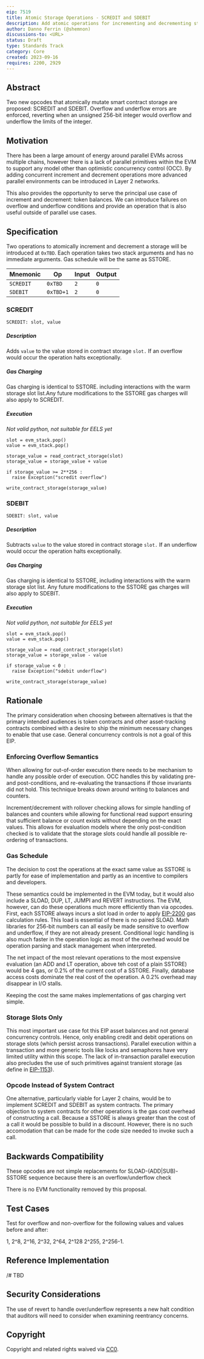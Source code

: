```yaml
---
eip: 7519
title: Atomic Storage Operations - SCREDIT and SDEBIT
description: Add atomic operations for incrementing and decrementing storage slots
author: Danno Ferrin (@shemnon)
discussions-to: <URL>
status: Draft
type: Standards Track
category: Core
created: 2023-09-16
requires: 2200, 2929
---
```


## Abstract

Two new opcodes that atomically mutate smart contract storage are proposed:
SCREDIT and SDEBIT. Overflow and underflow errors are enforced, reverting when
an unsigned 256-bit integer would overflow and underflow the limits of the
integer.

## Motivation

There has been a large amount of energy around parallel EVMs across multiple
chains, however there is a lack of parallel primitives within the EVM to support
any model other than optimistic concurrency control (OCC). By adding concurrent
increment and decrement operations more advanced parallel environments can be
introduced in Layer 2 networks.

This also provides the opportunity to serve the principal use case of increment
and decrement: token balances. We can introduce failures on overflow and
underflow conditions and provide an operation that is also useful outside of
parallel use cases.

## Specification

Two operations to atomically increment and decrement a storage will be
introduced
at `0xTBD`. Each operation takes two stack arguments and has no immediate
arguments. Gas schedule will be the same as SSTORE.

| Mnemonic  | Op        | Input | Output |
|-----------|-----------|-------|--------|
| `SCREDIT` | `0xTBD`   | `2`   | `0`    |
| `SDEBIT`  | `0xTBD+1` | `2`   | `0`    |

### SCREDIT

`SCREDIT: slot, value`

##### Description

Adds `value` to the value stored in contract storage `slot.`  If an overflow
would occur the operation halts exceptionally.

##### Gas Charging

Gas charging is identical to SSTORE. including interactions with the warm
storage slot list.Any future modifications to the SSTORE gas charges will also
apply to SCREDIT.

##### Execution

*Not valid python, not suitable for EELS yet*

```
slot = evm_stack.pop()
value = evm_stack.pop()

storage_value = read_contract_storage(slot)
storage_value = storage_value + value

if storage_value >= 2**256 :
  raise Exception("scredit overflow")
 
write_contract_storage(storage_value)
```

### SDEBIT

`SDEBIT: slot, value`

##### Description

Subtracts `value` to the value stored in contract storage `slot.`  If an
underflow would occur the operation halts exceptionally.

##### Gas Charging

Gas charging is identical to SSTORE, including interactions with the warm
storage slot list. Any future modifications to the SSTORE gas charges will also
apply to SDEBIT.

##### Execution

*Not valid python, not suitable for EELS yet*

```
slot = evm_stack.pop()
value = evm_stack.pop()

storage_value = read_contract_storage(slot)
storage_value = storage_value - value

if storage_value < 0 :
  raise Exception("sdebit underflow")
 
write_contract_storage(storage_value)
```

## Rationale

The primary consideration when choosing between alternatives is that the primary
intended audiences is token contracts and other asset-tracking contracts
combined with a desire to ship the minimum necessary changes to enable that use
case. General concurrency controls is not a goal of this EIP.

### Enforcing Overflow Semantics

When allowing for out-of-order execution there needs to be mechanism to handle
any possible order of execution. OCC handles this by validating pre- and
post-conditions, and re-evaluating the transactions if those invariants did not
hold. This technique breaks down around writing to balances and counters.

Increment/decrement with rollover checking allows for simple handling of
balances and counters while allowing for functional read support ensuring that
sufficient balance or count exists without depending on the exact values. This
allows for evaluation models where the only post-condition checked is to
validate that the storage slots could handle all possible re-ordering of
transactions.

### Gas Schedule

The decision to cost the operations at the exact same value as SSTORE is partly
for ease of implementation and partly as an incentive to compilers and
developers.

These semantics could be implemented in the EVM today, but it would also include
a SLOAD, DUP, LT, JUMPI and REVERT instructions. The EVM, however, can do these
operations much more efficiently than via opcodes. First, each SSTORE always
incurs a slot load in order to apply [EIP-2200](./eip-2200.md) gas calculation
rules. This load is essential of there is no paired SLOAD. Math libraries for
256-bit numbers can all easily be made sensitive to overflow and underflow, if
they are not already present. Conditional logic handling is also much faster in
the operation logic as most of the overhead would be operation parsing and stack
management when interpreted.

The net impact of the most relevant operations to the most expensive
evaluation (an ADD and LT operation, above teh cost of a plain SSTORE) would be
4 gas, or 0.2% of the current cost of a SSTORE. Finally, database access costs
dominate the real cost of the operation. A 0.2% overhead may disappear in I/O
stalls.

Keeping the cost the same makes implementations of gas charging vert simple.

### Storage Slots Only

This most important use case fot this EIP asset balances and not general
concurrency controls. Hence, only enabling credit and debit operations on
storage slots (which persist across transactions). Parallel execution within a
transaction and more generic tools like locks and semaphores have very limited
utility within this scope. The lack of in-transaction parallel execution also
precludes the use of such primitives against transient storage (as define in
[EIP-1153](./eip-1153.md)).

### Opcode Instead of System Contract

One alternative, particularly viable for Layer 2 chains, would be to implement
SCREDIT and SDEBIT as system contracts. The primary objection to system
contracts for other operations is the gas cost overhead of constructing a call.
Because a SSTORE is always greater than the cost of a call it would be possible
to build in a discount. However, there is no such accomodation that can be made
for the code size needed to invoke such a call.

## Backwards Compatibility

These opcodes are not simple replacements for SLOAD-(ADD|SUB)-SSTORE sequence
because there is an overflow/underflow check

There is no EVM functionality removed by this proposal.

## Test Cases

Test for overflow and non-overflow for the following values and values before
and after:

1, 2^8, 2^16, 2^32, 2^64, 2^128 2^255, 2^256-1.

## Reference Implementation

/# TBD

## Security Considerations

The use of revert to handle over/underflow represents a new halt condition that
auditors will need to consider when examining reentrancy concerns.

## Copyright

Copyright and related rights waived via [CC0](../LICENSE.md).
